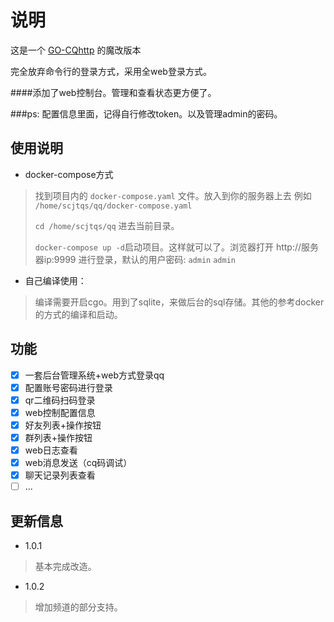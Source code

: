 # 说明

这是一个 [GO-CQhttp](https://github.com/Mrs4s/go-cqhttp) 的魔改版本

完全放弃命令行的登录方式，采用全web登录方式。

####添加了web控制台。管理和查看状态更方便了。

###ps: 配置信息里面，记得自行修改token。以及管理admin的密码。

## 使用说明

+ docker-compose方式

> 找到项目内的 `docker-compose.yaml` 文件。放入到你的服务器上去 例如 `/home/scjtqs/qq/docker-compose.yaml`
>
> `cd /home/scjtqs/qq` 进去当前目录。
>
> `docker-compose up -d`启动项目。这样就可以了。浏览器打开 http://服务器ip:9999 进行登录，默认的用户密码: `admin` `admin`
>

+ 自己编译使用：

> 编译需要开启cgo。用到了sqlite，来做后台的sql存储。其他的参考docker的方式的编译和启动。
>

## 功能

- [x] 一套后台管理系统+web方式登录qq
- [x] 配置账号密码进行登录
- [x] qr二维码扫码登录
- [x] web控制配置信息
- [x] 好友列表+操作按钮
- [x] 群列表+操作按钮
- [x] web日志查看
- [x] web消息发送（cq码调试）
- [x] 聊天记录列表查看
- [ ] ... 

## 更新信息
+ 1.0.1 
 > 基本完成改造。
 
+ 1.0.2
 > 增加频道的部分支持。